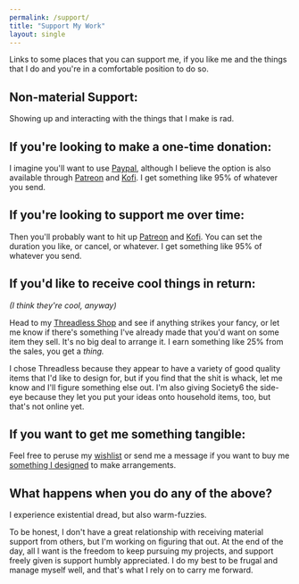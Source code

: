 ```yaml
---
permalink: /support/
title: "Support My Work"
layout: single
---
```

Links to some places that you can support me, if you like me and the things that I do and you're in a comfortable position to do so.

## Non-material Support:
Showing up and interacting with the things that I make is rad. 

## If you're looking to make a one-time donation:
I imagine you'll want to use [Paypal](https://paypal.me/pandoramic?country.x=US&locale.x=en_US), although I believe the option is also available through [Patreon](https://www.patreon.com/pandoramic) and [Kofi](https://ko-fi.com/pandoramic). I get something like 95% of whatever you send.

## If you're looking to support me over time:
Then you'll probably want to hit up [Patreon](https://www.patreon.com/pandoramic) and [Kofi](https://ko-fi.com/pandoramic). You can set the duration you like, or cancel, or whatever. I get something like 95% of whatever you send.

## If you'd like to receive cool things in return:
*(I think they're cool, anyway)* 

Head to my [Threadless Shop](https://pandoramic.threadless.com/) and see if anything strikes your fancy, or let me know if there's something I've already made that you'd want on some item they sell. It's no big deal to arrange it. I earn something like 25% from the sales, you get a *thing.* 

I chose Threadless because they appear to have a variety of good quality items that I'd like to design for, but if you find that the shit is whack, let me know and I'll figure something else out. I'm also giving Society6 the side-eye because they let you put your ideas onto household items, too, but that's not online yet.

## If you want to get me something tangible:
Feel free to peruse my [wishlist](https://www.amazon.com/hz/wishlist/ls/LK6RI6DYAFKS?ref_=wl_share) or send me a message if you want to buy me [something I designed](https://pandoramic.threadless.com/) to make arrangements. 

## What happens when you do any of the above?
I experience existential dread, but also warm-fuzzies. 

To be honest, I don't have a great relationship with receiving material support from others, but I'm working on figuring that out. At the end of the day, all I want is the freedom to keep pursuing my projects, and support freely given is support humbly appreciated. I do my best to be frugal and manage myself well, and that's what I rely on to carry me forward.